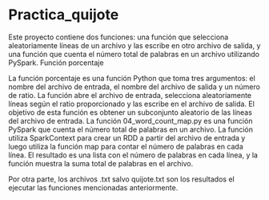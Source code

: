 # Practica_quijote
Este proyecto contiene dos funciones: una función que selecciona aleatoriamente líneas de un archivo y las escribe en otro archivo de salida, y una función que cuenta el número total de palabras en un archivo utilizando PySpark.
Función porcentaje

La función porcentaje es una función Python que toma tres argumentos: el nombre del archivo de entrada, el nombre del archivo de salida y un número de ratio. La función abre el archivo de entrada, selecciona aleatoriamente líneas según el ratio proporcionado y las escribe en el archivo de salida. El objetivo de esta función es obtener un subconjunto aleatorio de las líneas del archivo de entrada.
La función 04_word_count_map.py es una función PySpark que cuenta el número total de palabras en un archivo. La función utiliza SparkContext para crear un RDD a partir del archivo de entrada y luego utiliza la función map para contar el número de palabras en cada línea. El resultado es una lista con el número de palabras en cada línea, y la función muestra la suma total de palabras en el archivo.

Por otra parte, los archivos .txt salvo quijote.txt son los resultados el ejecutar las funciones mencionadas anteriormente.
